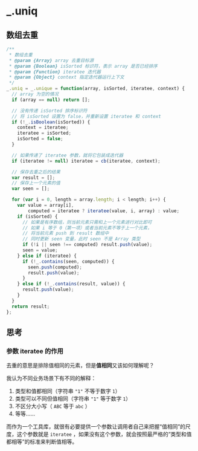 # _.uniq

## 数组去重

```js
/**
 * 数组去重
 * @param {Array} array 去重目标源
 * @param {Boolean} isSorted 标识符，表示 array 是否已经排序
 * @param {Function} iteratee 迭代器
 * @param {Object} context 指定迭代器运行上下文
 */
_.uniq = _.unique = function(array, isSorted, iteratee, context) {
  // array 为空的情况
  if (array == null) return [];

  // 没有传递 isSorted 排序标识符
  // 将 isSorted 设置为 false，并重新设置 iteratee 和 context
  if (!_.isBoolean(isSorted)) {
    context = iteratee;
    iteratee = isSorted;
    isSorted = false;
  }

  // 如果传递了 iteratee 参数，就将它包装成迭代器
  if (iteratee != null) iteratee = cb(iteratee, context);

  // 保存去重之后的结果
  var result = [];
  // 保存上一个元素的值
  var seen = [];

  for (var i = 0, length = array.length; i < length; i++) {
    var value = array[i],
        computed = iteratee ? iteratee(value, i, array) : value;
    if (isSorted) {
      // 如果是有序数组，则当前元素只需和上一个元素进行对比即可
      // 如果 i 等于 0（第一项）或者当前元素不等于上一个元素，
      // 将当前元素 push 到 result 数组中
      // 同时更新 seen 变量，此时 seen 不是 Array 类型
      if (!i || seen !== computed) result.push(value);
      seen = value;
    } else if (iteratee) {
      if (!_.contains(seen, computed)) {
        seen.push(computed);
        result.push(value);
      }
    } else if (!_.contains(result, value)) {
      result.push(value);
    }
  }
  return result;
};
```

## 思考

### 参数 iteratee 的作用

去重的意思是排除值相同的元素，但是**值相同**又该如何理解呢？

我认为不同业务场景下有不同的解释：

1. 类型和值都相同（字符串 `"1"` 不等于数字 `1`）
2. 类型可以不同但值相同（字符串 `"1"` 等于数字 `1`）
3. 不区分大小写（ `ABC` 等于 `abc` ）
4. 等等……

而作为一个工具库，就很有必要提供一个参数让调用者自己来把握“值相同”的尺度，这个参数就是 `iteratee` ，如果没有这个参数，就会按照最严格的“类型和值都相等”的标准来判断值相等。